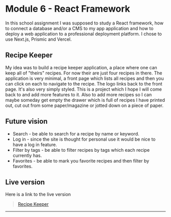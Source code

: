 # Module 6 - React Framework

In this school assignment I was supposed to study a React framework, how to connect a database and/or a CMS to my app application and how to deploy a web application to a professional deployment platform. I chose to use Next.js, Prismic and Vercel.

## Recipe Keeper

My idea was to build a recipe keeper application, a place where one can keep all of "theirs" recipes. For now their are just four recipes in there. The application is very minimal, a front page which lists all recipes and then you can click on each to navigate to the recipe. The logo links back to the front page. It's also very simply styled. This is a project which I hope I will come back to and add more features to it. Also to add more recipes so I can maybe someday get empty the drawer which is full of recipes I have printed out, cut out from some paper/magazine or jotted down on a piece of paper.

## Future vision

- Search - be able to search for a recipe by name or keyword.
- Log in - since the site is thought for personal use it would be nice to have a log in feature.
- Filter by tags - be able to filter recipes by tags which each recipe currently has.
- Favorites - be able to mark you favorite recipes and then filter by favorites.

## Live version

Here is a link to the live version

> [Recipe Keeper](https://recipe-keeper-blue.vercel.app)

---
